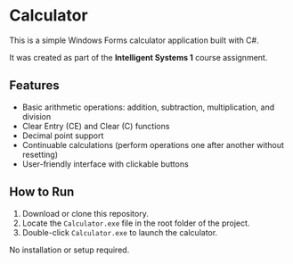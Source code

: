 # Calculator

This is a simple Windows Forms calculator application built with C#.

It was created as part of the **Intelligent Systems 1** course assignment.

## Features

- Basic arithmetic operations: addition, subtraction, multiplication, and division  
- Clear Entry (CE) and Clear (C) functions  
- Decimal point support  
- Continuable calculations (perform operations one after another without resetting)  
- User-friendly interface with clickable buttons  

## How to Run

1. Download or clone this repository.  
2. Locate the `Calculator.exe` file in the root folder of the project.  
3. Double-click `Calculator.exe` to launch the calculator.  

No installation or setup required.

